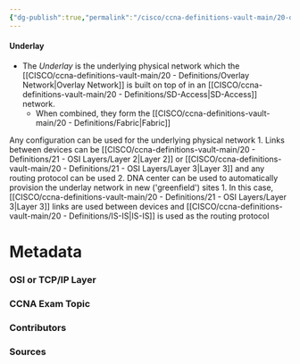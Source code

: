 ```yaml
---
{"dg-publish":true,"permalink":"/cisco/ccna-definitions-vault-main/20-definitions/underlay-network/","tags":["defs_ccna"]}
---
```


#### Underlay
- The *Underlay* is the underlying physical network which the [[CISCO/ccna-definitions-vault-main/20 - Definitions/Overlay Network\|Overlay Network]] is built on top of in an [[CISCO/ccna-definitions-vault-main/20 - Definitions/SD-Access\|SD-Access]] network. 
	- When combined, they form the [[CISCO/ccna-definitions-vault-main/20 - Definitions/Fabric\|Fabric]]

Any configuration can be used for the underlying physical network
			1. Links between devices can be [[CISCO/ccna-definitions-vault-main/20 - Definitions/21 - OSI Layers/Layer 2\|Layer 2]] or [[CISCO/ccna-definitions-vault-main/20 - Definitions/21 - OSI Layers/Layer 3\|Layer 3]] and any routing protocol can be used
		2. DNA center can be used to automatically provision the underlay network in new ('greenfield') sites
			1. In this case, [[CISCO/ccna-definitions-vault-main/20 - Definitions/21 - OSI Layers/Layer 3\|Layer 3]] links are used between devices and [[CISCO/ccna-definitions-vault-main/20 - Definitions/IS-IS\|IS-IS]] is used as the routing protocol

# Metadata
### OSI or TCP/IP Layer

### CCNA Exam Topic

### Contributors

### Sources

